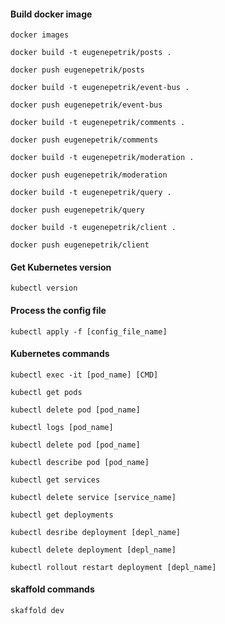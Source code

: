 #### Build docker image

`docker images`

`docker build -t eugenepetrik/posts .`

`docker push eugenepetrik/posts`

`docker build -t eugenepetrik/event-bus .`

`docker push eugenepetrik/event-bus`

`docker build -t eugenepetrik/comments .`

`docker push eugenepetrik/comments`

`docker build -t eugenepetrik/moderation .`

`docker push eugenepetrik/moderation`

`docker build -t eugenepetrik/query .`

`docker push eugenepetrik/query`

`docker build -t eugenepetrik/client .`

`docker push eugenepetrik/client`

#### Get Kubernetes version

`kubectl version`

#### Process the config file

`kubectl apply -f [config_file_name]`

#### Kubernetes commands

`kubectl exec -it [pod_name] [CMD]`

`kubectl get pods`

`kubectl delete pod [pod_name]`

`kubectl logs [pod_name]`

`kubectl delete pod [pod_name]`

`kubectl describe pod [pod_name]`

`kubectl get services`

`kubectl delete service [service_name]`

`kubectl get deployments`

`kubectl desribe deployment [depl_name]`

`kubectl delete deployment [depl_name]`

`kubectl rollout restart deployment [depl_name]`

#### skaffold commands

`skaffold dev`
